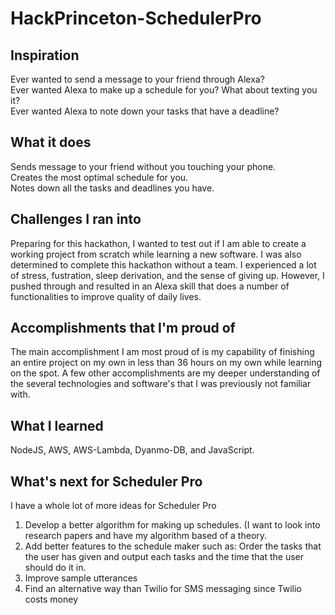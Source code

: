 
# HackPrinceton-SchedulerPro

## Inspiration
Ever wanted to send a message to your friend through Alexa? <br>
Ever wanted Alexa to make up a schedule for you? What about texting you it?<br>
Ever wanted Alexa to note down your tasks that have a deadline?<br>

## What it does
Sends message to your friend without you touching your phone.<br>
Creates the most optimal schedule for you.<br>
Notes down all the tasks and deadlines you have.<br>

## Challenges I ran into
Preparing for this hackathon, I wanted to test out if I am able to create a working project from scratch while learning a new software. I was also determined to complete this hackathon without a team. I experienced a lot of stress, fustration, sleep derivation, and the sense of giving up. However, I pushed through and resulted in an Alexa skill that does a number of functionalities to improve quality of daily lives. 

## Accomplishments that I'm proud of
The main accomplishment I am most proud of is my capability of finishing an entire project on my own in less than 36 hours on my own while learning on the spot. 
A few other accomplishments are my deeper understanding of the several technologies and software's that I was previously not familiar with.

## What I learned
NodeJS, AWS, AWS-Lambda, Dyanmo-DB, and JavaScript. 

## What's next for Scheduler Pro
I have a whole lot of more ideas for Scheduler Pro
1. Develop a better algorithm for making up schedules. (I want to look into research papers and have my algorithm based of a theory.
2. Add better features to the schedule maker such as: Order the tasks that the user has given and output each tasks and the time that the user should do it in.
3. Improve sample utterances 
4. Find an alternative way than Twilio for SMS messaging since Twilio costs money  
